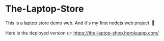 # The-Laptop-Store
This is a laptop store demo web. And it's my first nodejs web project. 🙂

Here is the deployed version 👉 https://the-laptop-shop.herokuapp.com/